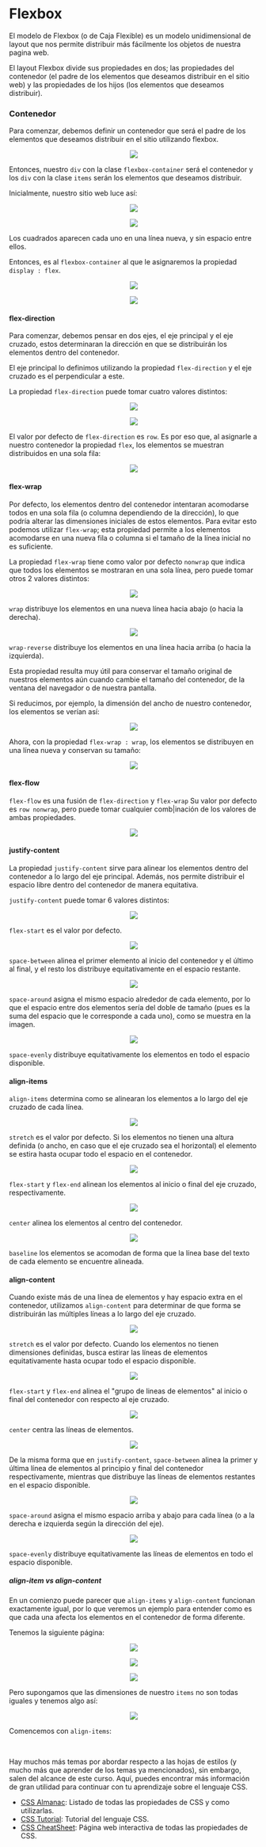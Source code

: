 # Flexbox
El modelo de Flexbox (o de Caja Flexible) es un modelo unidimensional de layout que nos permite distribuir más fácilmente los objetos de nuestra pagina web.

El layout Flexbox divide sus propiedades en dos; las propiedades del contenedor (el padre de los elementos que deseamos distribuir en el sitio web) y las propiedades de los hijos (los elementos que deseamos distribuir).


### Contenedor

Para comenzar, debemos definir un contenedor que será el padre de los elementos que deseamos distribuir en el sitio utilizando flexbox.

<p align="center">
    <img src="./img/flexbox.png">
</p>

Entonces, nuestro `div` con la clase `flexbox-container` será el contenedor y los `div` con la clase `items` serán los elementos que deseamos distribuir.

Inicialmente, nuestro sitio web luce así:

<p align="center">
    <img src="./img/flexbox3.png">
</p>

<p align="center">
    <img src="./img/flexbox2.png">
</p>

Los cuadrados aparecen cada uno en una línea nueva, y sin espacio entre ellos.

Entonces, es al `flexbox-container` al que le asignaremos la propiedad `display : flex`.

<p align="center">
    <img src="./img/flexbox5.png">
</p>

<p align="center">
    <img src="./img/flexbox4.png">
</p>

#### flex-direction
Para comenzar, debemos pensar en dos ejes, el eje principal y el eje cruzado, estos determinaran la dirección en que se distribuirán los elementos dentro del contenedor.

El eje principal lo definimos utilizando la propiedad `flex-direction` y el eje cruzado es el perpendicular a este.

La propiedad `flex-direction` puede tomar cuatro valores distintos:

<p align="center">
    <img src="./img/ejes.png">
</p>
<p align="center">
    <img src="./img/ejes2.png">
</p>

El valor por defecto de `flex-direction` es `row`. Es por eso que, al asignarle a nuestro contenedor la propiedad `flex`, los elementos se muestran distribuidos en una sola fila:

<p align="center">
    <img src="./img/flexbox4.png">
</p>

#### flex-wrap

Por defecto, los elementos dentro del contenedor intentaran acomodarse todos en una sola fila (o columna dependiendo de la dirección), lo que podría alterar las dimensiones iniciales de estos elementos. Para evitar esto podemos utilizar `flex-wrap`; esta propiedad permite a los elementos acomodarse en una nueva fila o columna si el tamaño de la línea inicial no es suficiente.

La propiedad `flex-wrap` tiene como valor por defecto `nonwrap` que indica que todos los elementos se mostraran en una sola línea, pero puede tomar otros 2 valores distintos:

<p align="center">
    <img src="./img/wrap.png">
</p>

`wrap` distribuye los elementos en una nueva línea hacia abajo (o hacia la derecha).

<p align="center">
    <img src="./img/wrap2.png">
</p>

`wrap-reverse` distribuye los elementos en una línea hacia arriba (o hacia la izquierda).

Esta propiedad resulta muy útil para conservar el tamaño original de nuestros elementos aún cuando cambie el tamaño del contenedor, de la ventana del navegador o de nuestra pantalla.

Si reducimos, por ejemplo, la dimensión del ancho de nuestro contenedor, los elementos se verían así:

<p align="center">
    <img src="./img/wrap3.png">
</p>

Ahora, con la propiedad `flex-wrap : wrap`, los elementos se distribuyen en una línea nueva y conservan su tamaño:

<p align="center">
    <img src="./img/wrap4.png">
</p>

#### flex-flow

`flex-flow` es una fusión de `flex-direction` y `flex-wrap` Su valor por defecto es `row nonwrap`, pero puede tomar cualquier comb|inación de los valores de ambas propiedades.

<p align="center">
    <img src="./img/flexFlow.png">
</p>

#### justify-content

La propiedad `justify-content` sirve para alinear los elementos dentro del contenedor a lo largo del eje principal. Además, nos permite distribuir el espacio libre dentro del contenedor de manera equitativa.

`justify-content` puede tomar 6 valores distintos:

<p align="center">
    <img src="./img/justify.png">
</p>

`flex-start` es el valor por defecto.

<p align="center">
    <img src="./img/justify2.png">
</p>

`space-between` alinea el primer elemento al inicio del contenedor y el último al final, y el resto los distribuye equitativamente en el espacio restante.

<p align="center">
    <img src="./img/justify3.png">
</p>

`space-around` asigna el mismo espacio alrededor de cada elemento, por lo que el espacio entre dos elementos sería del doble de tamaño (pues es la suma del espacio que le corresponde a cada uno), como se muestra en la imagen.

<p align="center">
    <img src="./img/justify4.png">
</p>

`space-evenly` distribuye equitativamente los elementos en todo el espacio disponible.


#### align-items

`align-items` determina como se alinearan los elementos a lo largo del eje cruzado de cada línea.

<p align="center">
    <img src="./img/alignItems.png">
</p>

`stretch` es  el valor por defecto. Si los elementos no tienen una altura definida (o ancho, en caso que el eje cruzado sea el horizontal) el elemento se estira hasta ocupar todo el espacio en el contenedor.

<p align="center">
    <img src="./img/alignItems2.png">
</p>

`flex-start` y  `flex-end` alinean los elementos al inicio o final del eje cruzado, respectivamente.

<p align="center">
    <img src="./img/alignItems3.png">
</p>

`center` alinea los elementos al centro del contenedor.

<p align="center">
    <img src="./img/alignItems4.png">
</p>

`baseline` los elementos se acomodan de forma que la línea base del texto de cada elemento se encuentre alineada.

#### align-content

Cuando existe más de una línea de elementos y hay espacio extra en el contenedor, utilizamos `align-content` para determinar de que forma se distribuirán las múltiples líneas a lo largo del eje cruzado.

<p align="center">
    <img src="./img/alignContent.png">
</p>

`stretch` es el valor por defecto. Cuando los elementos no tienen dimensiones definidas, busca estirar las líneas de elementos equitativamente hasta ocupar todo el espacio disponible.

<p align="center">
    <img src="./img/alignContent2.png">
</p>

`flex-start` y `flex-end` alinea el "grupo de lineas de elementos" al inicio o final del contenedor con respecto al eje cruzado.

<p align="center">
    <img src="./img/alignContent3.png">
</p>

`center` centra las líneas de elementos.

<p align="center">
    <img src="./img/alignContent4.png">
</p>

De la misma forma que en `justify-content`, `space-between` alinea la primer y última línea de elementos al principio y final del contenedor respectivamente, mientras que distribuye las líneas de elementos restantes en el espacio disponible.

<p align="center">
    <img src="./img/alignContent5.png">
</p>

`space-around` asigna el mismo espacio arriba y abajo para cada línea (o a la derecha e izquierda según la dirección del eje).

<p align="center">
    <img src="./img/alignContent6.png">
</p>

`space-evenly` distribuye equitativamente las líneas de elementos en todo el espacio disponible.

##### align-item vs align-content

En un comienzo puede parecer que `align-items` y `align-content` funcionan exactamente igual, por lo que veremos un ejemplo para entender como es que cada una afecta los elementos en el contenedor de forma diferente.

Tenemos la siguiente página:

<p align="center">
    <img src="./img/flexbox7.png">
</p>

<p align="center">
    <img src="./img/flexbox8.png">
</p>

<p align="center">
    <img src="./img/flexbox6.png">
</p>


Pero supongamos que las dimensiones de nuestro `items` no son todas iguales y tenemos algo así:

<p align="center">
    <img src="./img/flexbox9.png">
</p>

Comencemos con `align-items`:





<br>

Hay muchos más temas por abordar respecto a las hojas de estilos (y mucho más que aprender de los temas ya mencionados), sin embargo, salen del alcance de este curso. Aquí, puedes encontrar más información de gran utilidad para continuar con tu aprendizaje sobre el lenguaje CSS.

* [CSS Almanac](https://css-tricks.com/almanac/): Listado de todas las propiedades de CSS y como utilizarlas.
* [CSS Tutorial](https://www.w3schools.com/css/): Tutorial del lenguaje CSS.
* [CSS CheatSheet](https://htmlcheatsheet.com/css/): Página web interactiva de todas las propiedades de CSS.
